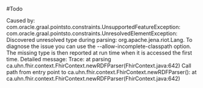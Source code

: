 #Todo

Caused by: com.oracle.graal.pointsto.constraints.UnsupportedFeatureException: com.oracle.graal.pointsto.constraints.UnresolvedElementException: Discovered unresolved type during parsing: org.apache.jena.riot.Lang. To diagnose the issue you can use the --allow-incomplete-classpath option. The missing type is then reported at run time when it is accessed the first time.
Detailed message:
Trace:
at parsing ca.uhn.fhir.context.FhirContext.newRDFParser(FhirContext.java:642)
Call path from entry point to ca.uhn.fhir.context.FhirContext.newRDFParser():
at ca.uhn.fhir.context.FhirContext.newRDFParser(FhirContext.java:642)